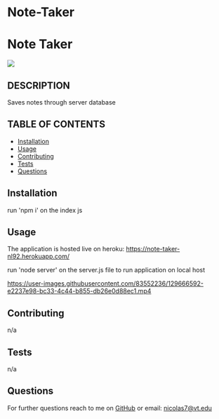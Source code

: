 # Note-Taker
# Note Taker
<img src="https://img.shields.io/badge/MIT-license-green">
    
## DESCRIPTION
    
Saves notes through server database
    
    
## TABLE OF CONTENTS
- [Installation](#installation)
- [Usage](#usage)
- [Contributing](#contributing)
- [Tests](#tests)
- [Questions](#questions)


## Installation
    
run 'npm i' on the index js

## Usage

The application is hosted live on heroku:
https://note-taker-nl92.herokuapp.com/

run 'node server' on the server.js file to run application on local host

https://user-images.githubusercontent.com/83552236/129666592-e2237e98-bc33-4c44-b855-db26e0d88ec1.mp4

## Contributing

n/a

## Tests 

n/a

## Questions

For further questions reach to me on [GitHub](https://github.com/NickLeon92)
or email: nicolas7@vt.edu
